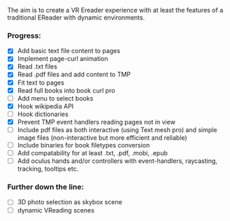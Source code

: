 The aim is to create a VR Ereader experience with at least the features of a traditional EReader with dynamic environments.

### Progress:
  - [x] Add basic text file content to pages
  - [x] Implement page-curl animation
  - [x] Read .txt files
  - [x] Read .pdf files and add content to TMP
  - [x] Fit text to pages
  - [x] Read full books into book curl pro
  - [ ] Add menu to select books
  - [x] Hook wikipedia API
  - [ ] Hook dictionaries
  - [x] Prevent TMP event handlers reading pages not in view
  - [ ] Include pdf files as both interactive (using Text mesh pro) and simple image files (non-interactive but more
  efficient and reliable)
  - [ ] Include binaries for book filetypes conversion
  - [ ] Add compatability for at least .txt, .pdf, .mobi, .epub
  - [ ] Add oculus hands and/or controllers with event-handlers, raycasting, tracking, tooltips etc.
  
### Further down the line:
  - [ ] 3D photo selection as skybox scene
  - [ ] dynamic VReading scenes
